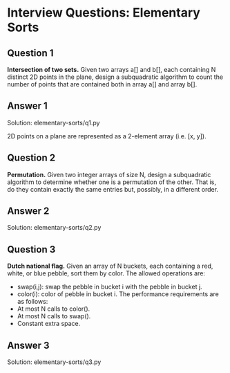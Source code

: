 Interview Questions: Elementary Sorts
=====================================

Question 1
----------

**Intersection of two sets.** Given two arrays a[] and b[], each containing N distinct 2D points in the plane, design a subquadratic algorithm to count the number of points that are contained both in array a[] and array b[].

Answer 1
--------

Solution: elementary-sorts/q1.py

2D points on a plane are represented as a 2-element array (i.e. [x, y]).

Question 2
----------

**Permutation.** Given two integer arrays of size N, design a subquadratic algorithm to determine whether one is a permutation of the other. That is, do they contain exactly the same entries but, possibly, in a different order.

Answer 2
--------

Solution: elementary-sorts/q2.py

Question 3
----------

**Dutch national flag.** Given an array of N buckets, each containing a red, white, or blue pebble, sort them by color. The allowed operations are:
 - swap(i,j): swap the pebble in bucket i with the pebble in bucket j.
 - color(i): color of pebble in bucket i.
The performance requirements are as follows:
 - At most N calls to color().
 - At most N calls to swap().
 - Constant extra space.

Answer 3
--------

Solution: elementary-sorts/q3.py